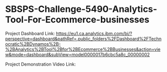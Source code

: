# SBSPS-Challenge-5490-Analytics-Tool-For-Ecommerce-businesses

Project Dashboard Link: https://eu1.ca.analytics.ibm.com/bi/?perspective=dashboard&pathRef=.public_folders%2FDashboard%2FTechnocratic%2BDynamos%2B-%2BAnalytics%2BTool%2Bfor%2BEcommerce%2BBusinesses&action=view&mode=dashboard&subView=model0000017b6cbc5a8c_00000002

Project Demonstration Video Link: 
